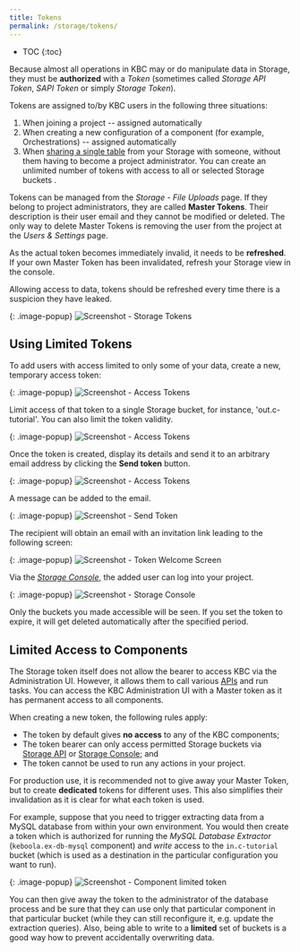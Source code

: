 ```yaml
---
title: Tokens
permalink: /storage/tokens/
---
```


* TOC
{:toc}

Because almost all operations in KBC may or do manipulate data in Storage, they must be **authorized** with a *Token* 
(sometimes called *Storage API Token*, *SAPI Token* or simply *Storage Token*). 

Tokens are assigned to/by KBC users in the following three situations:

1. When joining a project -- assigned automatically
2. When creating a new configuration of a component (for example, Orchestrations) -- assigned automatically
3. When [sharing a single table](/overview/tutorial/management/#user-management)
from your Storage with someone, without them having to become a project administrator. 
You can create an unlimited number of tokens with access to all or selected Storage buckets .

Tokens can be managed from the *Storage* - *File Uploads* page. If they belong to project
administrators, they are called **Master Tokens**. Their description is their user email and they cannot be modified or deleted. 
The only way to delete Master Tokens is removing the user from the project at the *Users & Settings* page.

As the actual token becomes immediately invalid, it needs to be **refreshed**.
If your own Master Token has been invalidated, refresh your Storage view in the console.

Allowing access to data, tokens should be refreshed every time there is a suspicion they have leaked.

{: .image-popup}
![Screenshot - Storage Tokens](/storage/tokens/overview.png)

## Using Limited Tokens
To add users with access limited to only some of your data, create a new, temporary access token:

{: .image-popup}
![Screenshot - Access Tokens](/storage/tokens/access-tokens.png)

Limit access of that token to a single Storage bucket, for instance, 'out.c-tutorial'.
You can also limit the token validity.

{: .image-popup}
![Screenshot - Access Tokens](/storage/tokens/access-token-detail.png)

Once the token is created, display its details and send it to an arbitrary email address by clicking the **Send token** button.

{: .image-popup}
![Screenshot - Access Tokens](/storage/tokens/access-token-detail-2.png)

A message can be added to the email.

{: .image-popup}
![Screenshot - Send Token](/storage/tokens/send-token.png)

The recipient will obtain an email with an invitation link leading to the following screen:

{: .image-popup}
![Screenshot - Token Welcome Screen](/storage/tokens/token-welcome.png)

Via the [*Storage Console*](https://storage-api-console.keboola.com/), the added user can log into your project.

{: .image-popup}
![Screenshot - Storage Console](/storage/tokens/storage-console.png)

Only the buckets you made accessible will be seen. If you set the token to expire, it will
get deleted automatically after the specified period.

## Limited Access to Components
The Storage token itself does not allow the bearer to access KBC via the Administration UI. However, it
allows them to call various [APIs](http://developers.keboola.com/overview/api/) and run tasks.
You can access the KBC Administration UI with a Master token as it has permanent access to all components.

When creating a new token, the following rules apply:

- The token by default gives **no access** to any of the KBC components; 
- The token bearer can only access permitted Storage buckets via [Storage API](http://developers.keboola.com/integrate/storage/) or 
[Storage Console](https://storage-api-console.keboola.com/); and
- The token cannot be used to run any actions in your project.

For production use, it is recommended not to give away your Master Token, but to create **dedicated** tokens for
different uses. This also simplifies their invalidation as it is clear for what each token is used. 

For example, suppose that you need to trigger extracting data from a MySQL database from within your own environment. 
You would then create a token which is authorized for running the *MySQL Database Extractor* (`keboola.ex-db-mysql` component) and
*write* access to the `in.c-tutorial` bucket (which is used as a destination in the particular configuration you want to run).

{: .image-popup}
![Screenshot - Component limited token](/storage/tokens/component-limited.png)

You can then give away the token to the administrator of the database process and be sure that they can use
only that particular component in that particular bucket (while they can still reconfigure it, e.g. update the extraction queries).
Also, being able to write to a **limited** set of buckets is a good way how to prevent accidentally overwriting data.
